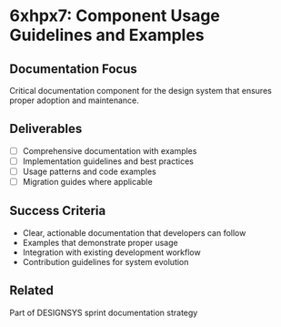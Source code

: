 # 6xhpx7: Component Usage Guidelines and Examples

## Documentation Focus
Critical documentation component for the design system that ensures proper adoption and maintenance.

## Deliverables
- [ ] Comprehensive documentation with examples
- [ ] Implementation guidelines and best practices
- [ ] Usage patterns and code examples
- [ ] Migration guides where applicable

## Success Criteria
- Clear, actionable documentation that developers can follow
- Examples that demonstrate proper usage
- Integration with existing development workflow
- Contribution guidelines for system evolution

## Related
Part of DESIGNSYS sprint documentation strategy